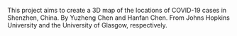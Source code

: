 This project aims to create a 3D map of the locations of COVID-19 cases in Shenzhen, China.
By Yuzheng Chen and Hanfan Chen. From Johns Hopkins University and the University of Glasgow, respectively.
